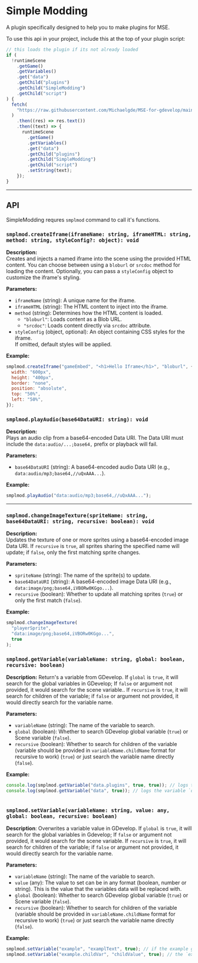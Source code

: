 # Simple Modding

A plugin specifically designed to help you to make plugins for MSE.

To use this api in your project, include this at the top of your plugin script:

```js
// this loads the plugin if its not already loaded
if (
  !runtimeScene
    .getGame()
    .getVariables()
    .get("data")
    .getChild("plugins")
    .getChild("SimpleModding")
    .getChild("script")
) {
  fetch(
    "https://raw.githubusercontent.com/Michaelgde/MSE-for-gdevelop/main/plugins/SimpleModding/script.js"
  )
    .then((res) => res.text())
    .then((text) => {
      runtimeScene
        .getGame()
        .getVariables()
        .get("data")
        .getChild("plugins")
        .getChild("SimpleModding")
        .getChild("script")
        .setString(text);
    });
}
```

---

## API

SimpleModding requres `smplmod` command to call it's functions.

### `smplmod.createIframe(iframeName: string, iframeHTML: string, method: string, styleConfig?: object): void`

**Description:**  
Creates and injects a named iframe into the scene using the provided HTML content. You can choose between using a `bloburl` or `srcdoc` method for loading the content. Optionally, you can pass a `styleConfig` object to customize the iframe's styling.

**Parameters:**

- `iframeName` (string): A unique name for the iframe.
- `iframeHTML` (string): The HTML content to inject into the iframe.
- `method` (string): Determines how the HTML content is loaded.
  - `"bloburl"`: Loads content as a Blob URL.
  - `"srcdoc"`: Loads content directly via `srcdoc` attribute.
- `styleConfig` (object, optional): An object containing CSS styles for the iframe.  
  If omitted, default styles will be applied.

**Example:**

```js
smplmod.createIframe("gameEmbed", "<h1>Hello Iframe</h1>", "bloburl", {
  width: "600px",
  height: "400px",
  border: "none",
  position: "absolute",
  top: "50%",
  left: "50%",
});
```

### `smplmod.playAudio(base64DataURI: string): void`

**Description:**  
Plays an audio clip from a base64-encoded Data URI. The Data URI must include the `data:audio/...;base64,` prefix or playback will fail.

**Parameters:**

- `base64DataURI` (string): A base64-encoded audio Data URI (e.g., `data:audio/mp3;base64,//uQxAAA...`).

**Example:**

```js
smplmod.playAudio("data:audio/mp3;base64,//uQxAAA...");
```

---

### `smplmod.changeImageTexture(spriteName: string, base64DataURI: string, recursive: boolean): void`

**Description:**  
Updates the texture of one or more sprites using a base64-encoded image Data URI. If `recursive` is `true`, all sprites sharing the specified name will update; if `false`, only the first matching sprite changes.

**Parameters:**

- `spriteName` (string): The name of the sprite(s) to update.
- `base64DataURI` (string): A base64-encoded image Data URI (e.g., `data:image/png;base64,iVBORw0KGgo...`).
- `recursive` (boolean): Whether to update all matching sprites (`true`) or only the first match (`false`).

**Example:**

```js
smplmod.changeImageTexture(
  "playerSprite",
  "data:image/png;base64,iVBORw0KGgo...",
  true
);
```


### `smplmod.getVariable(variableName: string, global: boolean, recursive: boolean)`

**Description:**
Return's a variable from GDevelop. If `global` is `true`, it will search for the global variables in GDevelop; If `false` or argument not provided, it would search for the scene variable.. If `recursive` is `true`, it will search for children of the variable; if `false` or argument not provided, it would directly search for the variable name.

**Parameters:**

- `variableName` (string): The name of the variable to search.
- `global` (boolean): Whether to search GDevelop global variable (`true`) or Scene variable (`false`).
- `recursive` (boolean): Whether to search for children of the variable (variable should be provided in `variableName.childName` format for recursive to work) (`true`) or just search the variable name directly (`false`).

**Example:**

```js
console.log(smplmod.getVariable("data.plugins", true, true)); // logs the plugins `child` of `data`
console.log(smplmod.getVariable("data", true)); // logs the variable `data`
```
```
```

### `smplmod.setVariable(variableName: string, value: any, global: boolean, recursive: boolean)`

**Description**:
Overwrites a variable value in GDevelop. If `global` is `true`, it will search for the global variables in Gdevelop; If `false` or argument not provided, it would search for the scene variable. If `recursive` is `true`, it will search for children of the variable; if `false` or argument not provided, it would directly search for the variable name.

**Parameters:**

- `variableName` (string): The name of the variable to search.
- `value` (any): The value to set can be in any format (boolean, number or string). This is the value that the variables data will be replaced with.
- `global` (boolean): Whether to search GDevelop global variable (`true`) or Scene variable (`false`).
- `recursive` (boolean): Whether to search for children of the variable (variable should be provided in `variableName.childName` format for recursive to work) (`true`) or just search the variable name directly (`false`).

**Example:**

```js
smplmod.setVariable("example", "examplText", true); // if the example global variable exists, its value will change to `exampleText` and if it doesn't exist, it will be created.
smplmod.setVariable("example.childVar", "childValue", true); // the `example` global variable will automatically be set as a structure and its child variable `childVar` will be set to the "childValue"
```

